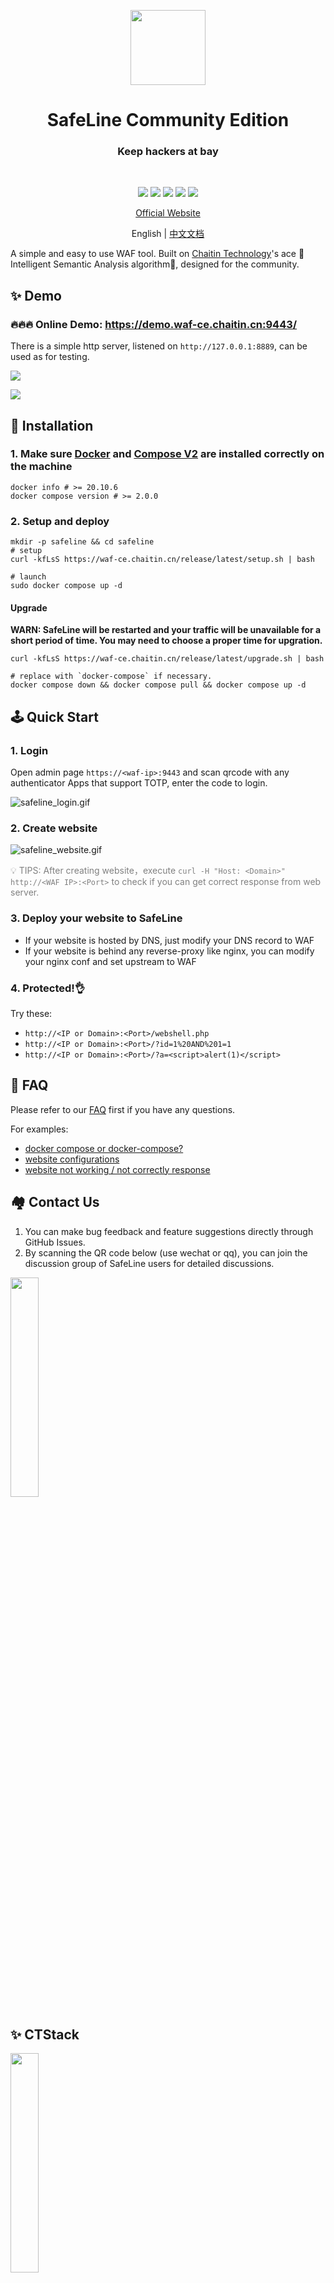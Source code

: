 <p align="center">
  <img src="https://ctstack-oss.oss-cn-beijing.aliyuncs.com/veinmind/safeline-assets/safeline_logo.png" width="120">
</p>
<h1 align="center">SafeLine Community Edition</h1>
<h3 align="center">Keep hackers at bay</h3>
<br>
<p align="center">
  <img src="https://img.shields.io/badge/SafeLine-BEST_WAF-blue">
  <img src="https://img.shields.io/github/release/chaitin/safeline.svg?color=blue" />
  <img src="https://img.shields.io/github/release-date/chaitin/safeline.svg?color=blue&label=update" />
  <img src="https://img.shields.io/docker/v/chaitin/safeline-mgt-api?color=blue">
  <img src="https://img.shields.io/github/stars/chaitin/safeline?style=social">
</p>

<p align="center"> <a href="https://waf-ce.chaitin.cn/">Official Website</a> </p>
<p align="center"> English | <a href="README_CN.md">中文文档</a> </p>

A simple and easy to use WAF tool. Built on [Chaitin Technology](https://www.chaitin.cn/en/)'s ace 🤖️Intelligent Semantic Analysis algorithm🤖️, designed for the community.

## ✨ Demo

### 🔥🔥🔥 Online Demo: https://demo.waf-ce.chaitin.cn:9443/

There is a simple http server, listened on `http://127.0.0.1:8889`, can be used as for testing.

![](https://ctstack-oss.oss-cn-beijing.aliyuncs.com/veinmind/safeline-assets/safeline_detect_log.gif)

![](https://ctstack-oss.oss-cn-beijing.aliyuncs.com/veinmind/safeline-assets/safeline_website.gif)

## 🚀 Installation

### 1. Make sure [Docker](https://docs.docker.com/engine/install/) and [Compose V2](https://docs.docker.com/compose/install/) are installed correctly on the machine 
```shell
docker info # >= 20.10.6
docker compose version # >= 2.0.0
```

### 2. Setup and deploy

```shell
mkdir -p safeline && cd safeline
# setup
curl -kfLsS https://waf-ce.chaitin.cn/release/latest/setup.sh | bash

# launch
sudo docker compose up -d
```

#### Upgrade

**WARN: SafeLine will be restarted and your traffic will be unavailable for a short period of time. You may need to choose a proper time for upgration.**

```shell
curl -kfLsS https://waf-ce.chaitin.cn/release/latest/upgrade.sh | bash

# replace with `docker-compose` if necessary.
docker compose down && docker compose pull && docker compose up -d
```

## 🕹️ Quick Start

### 1. Login

Open admin page `https://<waf-ip>:9443` and scan qrcode with any authenticator Apps that support TOTP, enter the code to login.

![safeline_login.gif](https://ctstack-oss.oss-cn-beijing.aliyuncs.com/veinmind/safeline-assets/safeline_login.gif)

### 2. Create website

![safeline_website.gif](https://ctstack-oss.oss-cn-beijing.aliyuncs.com/veinmind/safeline-assets/safeline_website.gif)

<font color=grey>💡 TIPS: After creating website，execute `curl -H "Host: <Domain>" http://<WAF IP>:<Port>` to check if you can get correct response from web server.</font>

### 3. Deploy your website to SafeLine

- If your website is hosted by DNS, just modify your DNS record to WAF
- If your website is behind any reverse-proxy like nginx, you can modify your nginx conf and set upstream to WAF

### 4. Protected!👌

Try these:

- `http://<IP or Domain>:<Port>/webshell.php`
- `http://<IP or Domain>:<Port>/?id=1%20AND%201=1`
- `http://<IP or Domain>:<Port>/?a=<script>alert(1)</script>`

## 📖 FAQ

Please refer to our [FAQ](FAQ.md) first if you have any questions.

For examples:
- [docker compose or docker-compose?](FAQ.md#docker-compose-or-docker-compose)
- [website configurations](FAQ.md#站点配置问题)
- [website not working / not correctly response](FAQ.md#配置完成之后还是没有成功访问到上游服务器)

## 🏘️ Contact Us

1. You can make bug feedback and feature suggestions directly through GitHub Issues.
2. By scanning the QR code below (use wechat or qq), you can join the discussion group of SafeLine users for detailed discussions.

<img src="https://waf-ce.chaitin.cn/images/wechat-light.png" width="30%" />

## ✨ CTStack
<img src="https://ctstack-oss.oss-cn-beijing.aliyuncs.com/CT%20Stack-2.png" width="30%" />

SafeLine has already joined [CTStack](https://stack.chaitin.com/tool/detail?id=717) community.

## Star History <a name="star-history"></a>

<a href="https://github.com/chaitin/safeline/stargazers">
        <img width="500" alt="Star History Chart" src="https://api.star-history.com/svg?repos=chaitin/safeline&type=Date">
      </a> 
